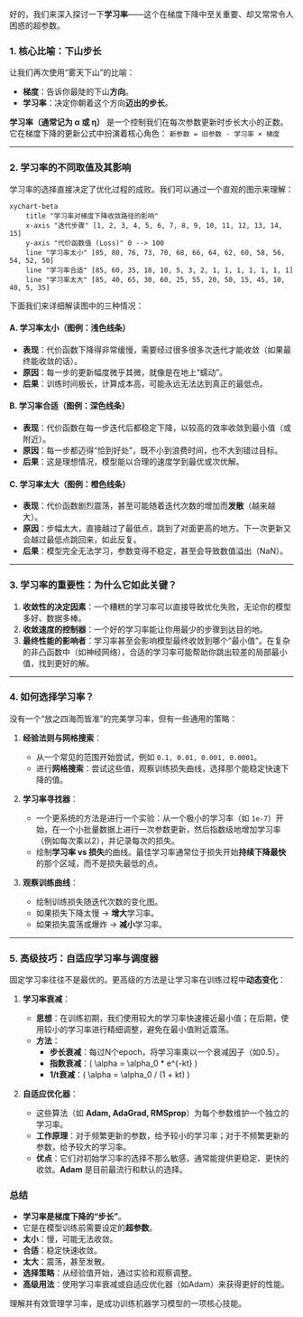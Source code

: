 好的，我们来深入探讨一下**学习率**——这个在梯度下降中至关重要、却又常常令人困惑的超参数。

### 1. 核心比喻：下山步长

让我们再次使用“雾天下山”的比喻：
- **梯度**：告诉你最陡的下山**方向**。
- **学习率**：决定你朝着这个方向**迈出的步长**。

**学习率（通常记为 α 或 η）** 是一个控制我们在每次参数更新时步长大小的正数。它在梯度下降的更新公式中扮演着核心角色：
`新参数 = 旧参数 - 学习率 × 梯度`

---

### 2. 学习率的不同取值及其影响

学习率的选择直接决定了优化过程的成败。我们可以通过一个直观的图示来理解：

```mermaid
xychart-beta
    title "学习率对梯度下降收敛路径的影响"
    x-axis "迭代步骤" [1, 2, 3, 4, 5, 6, 7, 8, 9, 10, 11, 12, 13, 14, 15]
    y-axis "代价函数值 (Loss)" 0 --> 100
    line "学习率太小" [85, 80, 76, 73, 70, 68, 66, 64, 62, 60, 58, 56, 54, 52, 50]
    line "学习率合适" [85, 60, 35, 18, 10, 5, 3, 2, 1, 1, 1, 1, 1, 1, 1]
    line "学习率太大" [85, 40, 65, 30, 60, 25, 55, 20, 50, 15, 45, 10, 40, 5, 35]
```

下面我们来详细解读图中的三种情况：

#### **A. 学习率太小（图例：浅色线条）**
- **表现**：代价函数下降得非常缓慢，需要经过很多很多次迭代才能收敛（如果最终能收敛的话）。
- **原因**：每一步的更新幅度微乎其微，就像是在地上“蠕动”。
- **后果**：训练时间极长，计算成本高，可能永远无法达到真正的最低点。

#### **B. 学习率合适（图例：深色线条）**
- **表现**：代价函数在每一步迭代后都稳定下降，以较高的效率收敛到最小值（或附近）。
- **原因**：每一步都迈得“恰到好处”，既不小到浪费时间，也不大到错过目标。
- **后果**：这是理想情况，模型能以合理的速度学到最优或次优解。

#### **C. 学习率太大（图例：橙色线条）**
- **表现**：代价函数剧烈震荡，甚至可能随着迭代次数的增加而**发散**（越来越大）。
- **原因**：步幅太大，直接越过了最低点，跳到了对面更高的地方。下一次更新又会越过最低点跳回来，如此反复。
- **后果**：模型完全无法学习，参数变得不稳定，甚至会导致数值溢出（NaN）。

---

### 3. 学习率的重要性：为什么它如此关键？

1.  **收敛性的决定因素**：一个糟糕的学习率可以直接导致优化失败，无论你的模型多好、数据多棒。
2.  **收敛速度的控制器**：一个好的学习率能让你用最少的步骤到达目的地。
3.  **最终性能的影响者**：学习率甚至会影响模型最终收敛到哪个“最小值”。在复杂的非凸函数中（如神经网络），合适的学习率可能帮助你跳出较差的局部最小值，找到更好的解。

---

### 4. 如何选择学习率？

没有一个“放之四海而皆准”的完美学习率，但有一些通用的策略：

1.  **经验法则与网格搜索**：
    - 从一个常见的范围开始尝试，例如 `0.1, 0.01, 0.001, 0.0001`。
    - 进行**网格搜索**：尝试这些值，观察训练损失曲线，选择那个能稳定快速下降的值。

2.  **学习率寻找器**：
    - 一个更系统的方法是进行一个实验：从一个极小的学习率（如 `1e-7`）开始，在一个小批量数据上进行一次参数更新，然后指数级地增加学习率（例如每次乘以2），并记录每次的损失。
    - 绘制**学习率 vs 损失**的曲线。最佳学习率通常位于损失开始**持续下降最快**的那个区域，而不是损失最低的点。

3.  **观察训练曲线**：
    - 绘制训练损失随迭代次数的变化图。
    - 如果损失下降太慢 → **增大**学习率。
    - 如果损失震荡或爆炸 → **减小**学习率。

---

### 5. 高级技巧：自适应学习率与调度器

固定学习率往往不是最优的。更高级的方法是让学习率在训练过程中**动态变化**：

1.  **学习率衰减**：
    - **思想**：在训练初期，我们使用较大的学习率快速接近最小值；在后期，使用较小的学习率进行精细调整，避免在最小值附近震荡。
    - **方法**：
        - **步长衰减**：每过N个epoch，将学习率乘以一个衰减因子（如0.5）。
        - **指数衰减**：\( \alpha = \alpha_0 * e^{-kt} \)
        - **1/t衰减**：\( \alpha = \alpha_0 / (1 + kt) \)

2.  **自适应优化器**：
    - 这些算法（如 **Adam, AdaGrad, RMSprop**）为每个参数维护一个独立的学习率。
    - **工作原理**：对于频繁更新的参数，给予较小的学习率；对于不频繁更新的参数，给予较大的学习率。
    - **优点**：它们对初始学习率的选择不那么敏感，通常能提供更稳定、更快的收敛。**Adam** 是目前最流行和默认的选择。

### 总结

- **学习率是梯度下降的“步长”**。
- 它是在模型训练前需要设定的**超参数**。
- **太小**：慢，可能无法收敛。
- **合适**：稳定快速收敛。
- **太大**：震荡，甚至发散。
- **选择策略**：从经验值开始，通过实验和观察调整。
- **高级用法**：使用学习率衰减或自适应优化器（如Adam）来获得更好的性能。

理解并有效管理学习率，是成功训练机器学习模型的一项核心技能。